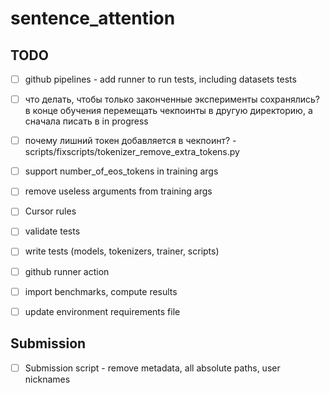 # sentence_attention

## TODO

- [ ] github pipelines - add runner to run tests, including datasets tests
- [ ] что делать, чтобы только законченные эксперименты сохранялись? в конце обучения перемещать чекпоинты в другую директорию, а сначала писать в in progress
- [ ] почему лишний токен добавляется в чекпоинт? - scripts/fixscripts/tokenizer_remove_extra_tokens.py
- [ ] support number_of_eos_tokens in training args
- [ ] remove useless arguments from training args
- [ ] Cursor rules
- [ ] validate tests
- [ ] write tests (models, tokenizers, trainer, scripts)
- [ ] github runner action
- [ ] import benchmarks, compute results
- [ ] update environment requirements file


## Submission

- [ ] Submission script - remove metadata, all absolute paths, user nicknames